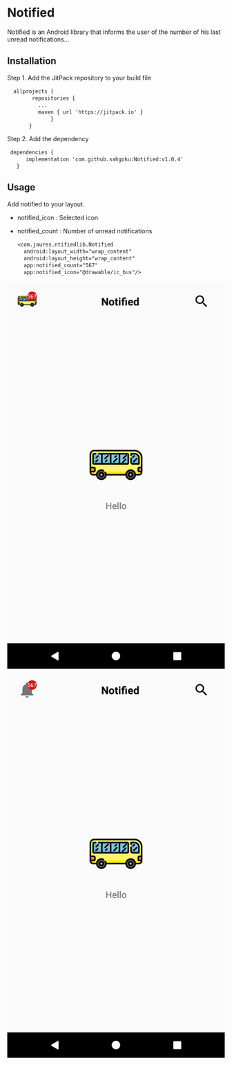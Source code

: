 # Notified
Notified is an Android library that informs the user of the number of his last unread notifications...

## Installation

Step 1. Add the JitPack repository to your build file
         
      allprojects {
            repositories {
              ...
              maven { url 'https://jitpack.io' }
                  }
           }
            
 Step 2. Add the dependency
 
     dependencies {
	      implementation 'com.github.sahgoku:Notified:v1.0.4'
	   }
        
## Usage

Add notified to your layout.

* notified_icon : Selected icon 
* notified_count : Number of unread notifications

      <com.jaures.ntifiedlib.Notified
        android:layout_width="wrap_content"
        android:layout_height="wrap_content"
        app:notified_count="567"
        app:notified_icon="@drawable/ic_bus"/>
	
![Example](https://github.com/sahgoku/Notified/blob/master/example.png)
![Example](https://github.com/sahgoku/Notified/blob/master/example1.png)


